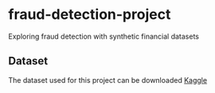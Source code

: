 # fraud-detection-project
Exploring fraud detection with synthetic financial datasets
## Dataset
The dataset used for this project can be downloaded [Kaggle ](https://www.kaggle.com/datasets/ealaxi/paysim1?utm_source=chatgpt.com)
